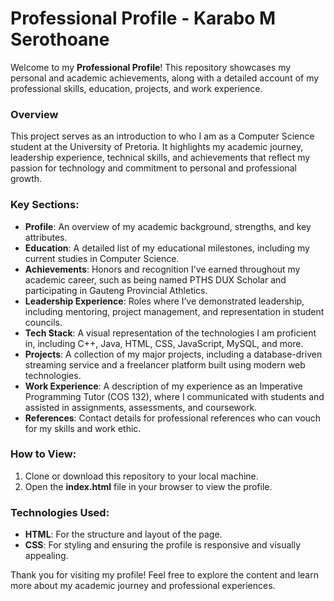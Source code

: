# Professional Profile - Karabo M Serothoane

Welcome to my **Professional Profile**! This repository showcases my personal and academic achievements, along with a detailed account of my professional skills, education, projects, and work experience.

### Overview
This project serves as an introduction to who I am as a Computer Science student at the University of Pretoria. It highlights my academic journey, leadership experience, technical skills, and achievements that reflect my passion for technology and commitment to personal and professional growth.

### Key Sections:
- **Profile**: An overview of my academic background, strengths, and key attributes.
- **Education**: A detailed list of my educational milestones, including my current studies in Computer Science.
- **Achievements**: Honors and recognition I’ve earned throughout my academic career, such as being named PTHS DUX Scholar and participating in Gauteng Provincial Athletics.
- **Leadership Experience**: Roles where I’ve demonstrated leadership, including mentoring, project management, and representation in student councils.
- **Tech Stack**: A visual representation of the technologies I am proficient in, including C++, Java, HTML, CSS, JavaScript, MySQL, and more.
- **Projects**: A collection of my major projects, including a database-driven streaming service and a freelancer platform built using modern web technologies.
- **Work Experience**: A description of my experience as an Imperative Programming Tutor (COS 132), where I communicated with students and assisted in assignments, assessments, and coursework.
- **References**: Contact details for professional references who can vouch for my skills and work ethic.

### How to View:
1. Clone or download this repository to your local machine.
2. Open the **index.html** file in your browser to view the profile.

### Technologies Used:
- **HTML**: For the structure and layout of the page.
- **CSS**: For styling and ensuring the profile is responsive and visually appealing.

Thank you for visiting my profile! Feel free to explore the content and learn more about my academic journey and professional experiences.
